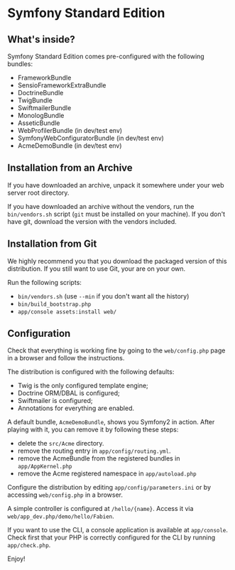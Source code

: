Symfony Standard Edition
========================

What's inside?
--------------

Symfony Standard Edition comes pre-configured with the following bundles:

 * FrameworkBundle
 * SensioFrameworkExtraBundle
 * DoctrineBundle
 * TwigBundle
 * SwiftmailerBundle
 * MonologBundle
 * AsseticBundle
 * WebProfilerBundle (in dev/test env)
 * SymfonyWebConfiguratorBundle (in dev/test env)
 * AcmeDemoBundle (in dev/test env)

Installation from an Archive
----------------------------

If you have downloaded an archive, unpack it somewhere under your web server
root directory.

If you have downloaded an archive without the vendors, run the
`bin/vendors.sh` script (`git` must be installed on your machine). If you
don't have git, download the version with the vendors included.

Installation from Git
---------------------

We highly recommend you that you download the packaged version of this
distribution. If you still want to use Git, your are on your own.

Run the following scripts:

 * `bin/vendors.sh` (use `--min` if you don't want all the history)
 * `bin/build_bootstrap.php`
 * `app/console assets:install web/`

Configuration
-------------

Check that everything is working fine by going to the `web/config.php` page in a
browser and follow the instructions.

The distribution is configured with the following defaults:

 * Twig is the only configured template engine;
 * Doctrine ORM/DBAL is configured;
 * Swiftmailer is configured;
 * Annotations for everything are enabled.

A default bundle, `AcmeDemoBundle`, shows you Symfony2 in action. After
playing with it, you can remove it by following these steps:

 * delete the `src/Acme` directory.
 * remove the routing entry in `app/config/routing.yml`.
 * remove the AcmeBundle from the registered bundles in `app/AppKernel.php`
 * remove the Acme registered namespace in `app/autoload.php`

Configure the distribution by editing `app/config/parameters.ini` or by
accessing `web/config.php` in a browser.

A simple controller is configured at `/hello/{name}`. Access it via
`web/app_dev.php/demo/hello/Fabien`.

If you want to use the CLI, a console application is available at
`app/console`. Check first that your PHP is correctly configured for the CLI
by running `app/check.php`.

Enjoy!
